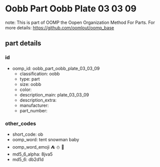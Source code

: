 # Oobb Part Oobb Plate 03 03 09  

note: This is part of OOMP the Oopen Organization Method For Parts. For more details: https://github.com/oomlout/oomp_base

##  part details





### id
* oomp_id: oobb_part_oobb_plate_03_03_09
  * classification: oobb
  * type: part
  * size: oobb
  * color: 
  * description_main: plate_03_03_09
  * description_extra: 
  * manufacturer: 
  * part_number: 

### other_codes
* short_code: ob
* oomp_word: tent snowman baby
* oomp_word_emoji :tent: :snowman: :baby:
* md5_6_alpha: 8jva5
* md5_6: db2d1d